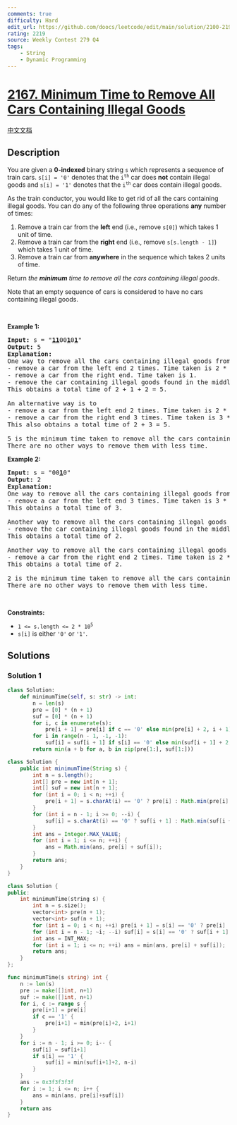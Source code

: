 ```yaml
---
comments: true
difficulty: Hard
edit_url: https://github.com/doocs/leetcode/edit/main/solution/2100-2199/2167.Minimum%20Time%20to%20Remove%20All%20Cars%20Containing%20Illegal%20Goods/README_EN.md
rating: 2219
source: Weekly Contest 279 Q4
tags:
    - String
    - Dynamic Programming
---
```


<!-- problem:start -->

# [2167. Minimum Time to Remove All Cars Containing Illegal Goods](https://leetcode.com/problems/minimum-time-to-remove-all-cars-containing-illegal-goods)

[中文文档](/solution/2100-2199/2167.Minimum%20Time%20to%20Remove%20All%20Cars%20Containing%20Illegal%20Goods/README.md)

## Description

<!-- description:start -->

<p>You are given a <strong>0-indexed</strong> binary string <code>s</code> which represents a sequence of train cars. <code>s[i] = &#39;0&#39;</code> denotes that the <code>i<sup>th</sup></code> car does <strong>not</strong> contain illegal goods and <code>s[i] = &#39;1&#39;</code> denotes that the <code>i<sup>th</sup></code> car does contain illegal goods.</p>

<p>As the train conductor, you would like to get rid of all the cars containing illegal goods. You can do any of the following three operations <strong>any</strong> number of times:</p>

<ol>
	<li>Remove a train car from the <strong>left</strong> end (i.e., remove <code>s[0]</code>) which takes 1 unit of time.</li>
	<li>Remove a train car from the <strong>right</strong> end (i.e., remove <code>s[s.length - 1]</code>) which takes 1 unit of time.</li>
	<li>Remove a train car from <strong>anywhere</strong> in the sequence which takes 2 units of time.</li>
</ol>

<p>Return <em>the <strong>minimum</strong> time to remove all the cars containing illegal goods</em>.</p>

<p>Note that an empty sequence of cars is considered to have no cars containing illegal goods.</p>

<p>&nbsp;</p>
<p><strong class="example">Example 1:</strong></p>

<pre>
<strong>Input:</strong> s = &quot;<strong><u>11</u></strong>00<strong><u>1</u></strong>0<strong><u>1</u></strong>&quot;
<strong>Output:</strong> 5
<strong>Explanation:</strong> 
One way to remove all the cars containing illegal goods from the sequence is to
- remove a car from the left end 2 times. Time taken is 2 * 1 = 2.
- remove a car from the right end. Time taken is 1.
- remove the car containing illegal goods found in the middle. Time taken is 2.
This obtains a total time of 2 + 1 + 2 = 5. 

An alternative way is to
- remove a car from the left end 2 times. Time taken is 2 * 1 = 2.
- remove a car from the right end 3 times. Time taken is 3 * 1 = 3.
This also obtains a total time of 2 + 3 = 5.

5 is the minimum time taken to remove all the cars containing illegal goods. 
There are no other ways to remove them with less time.
</pre>

<p><strong class="example">Example 2:</strong></p>

<pre>
<strong>Input:</strong> s = &quot;00<strong><u>1</u></strong>0&quot;
<strong>Output:</strong> 2
<strong>Explanation:</strong>
One way to remove all the cars containing illegal goods from the sequence is to
- remove a car from the left end 3 times. Time taken is 3 * 1 = 3.
This obtains a total time of 3.

Another way to remove all the cars containing illegal goods from the sequence is to
- remove the car containing illegal goods found in the middle. Time taken is 2.
This obtains a total time of 2.

Another way to remove all the cars containing illegal goods from the sequence is to 
- remove a car from the right end 2 times. Time taken is 2 * 1 = 2. 
This obtains a total time of 2.

2 is the minimum time taken to remove all the cars containing illegal goods. 
There are no other ways to remove them with less time.</pre>

<p>&nbsp;</p>
<p><strong>Constraints:</strong></p>

<ul>
	<li><code>1 &lt;= s.length &lt;= 2 * 10<sup>5</sup></code></li>
	<li><code>s[i]</code> is either <code>&#39;0&#39;</code> or <code>&#39;1&#39;</code>.</li>
</ul>

<!-- description:end -->

## Solutions

<!-- solution:start -->

### Solution 1

<!-- tabs:start -->

```python
class Solution:
    def minimumTime(self, s: str) -> int:
        n = len(s)
        pre = [0] * (n + 1)
        suf = [0] * (n + 1)
        for i, c in enumerate(s):
            pre[i + 1] = pre[i] if c == '0' else min(pre[i] + 2, i + 1)
        for i in range(n - 1, -1, -1):
            suf[i] = suf[i + 1] if s[i] == '0' else min(suf[i + 1] + 2, n - i)
        return min(a + b for a, b in zip(pre[1:], suf[1:]))
```

```java
class Solution {
    public int minimumTime(String s) {
        int n = s.length();
        int[] pre = new int[n + 1];
        int[] suf = new int[n + 1];
        for (int i = 0; i < n; ++i) {
            pre[i + 1] = s.charAt(i) == '0' ? pre[i] : Math.min(pre[i] + 2, i + 1);
        }
        for (int i = n - 1; i >= 0; --i) {
            suf[i] = s.charAt(i) == '0' ? suf[i + 1] : Math.min(suf[i + 1] + 2, n - i);
        }
        int ans = Integer.MAX_VALUE;
        for (int i = 1; i <= n; ++i) {
            ans = Math.min(ans, pre[i] + suf[i]);
        }
        return ans;
    }
}
```

```cpp
class Solution {
public:
    int minimumTime(string s) {
        int n = s.size();
        vector<int> pre(n + 1);
        vector<int> suf(n + 1);
        for (int i = 0; i < n; ++i) pre[i + 1] = s[i] == '0' ? pre[i] : min(pre[i] + 2, i + 1);
        for (int i = n - 1; ~i; --i) suf[i] = s[i] == '0' ? suf[i + 1] : min(suf[i + 1] + 2, n - i);
        int ans = INT_MAX;
        for (int i = 1; i <= n; ++i) ans = min(ans, pre[i] + suf[i]);
        return ans;
    }
};
```

```go
func minimumTime(s string) int {
	n := len(s)
	pre := make([]int, n+1)
	suf := make([]int, n+1)
	for i, c := range s {
		pre[i+1] = pre[i]
		if c == '1' {
			pre[i+1] = min(pre[i]+2, i+1)
		}
	}
	for i := n - 1; i >= 0; i-- {
		suf[i] = suf[i+1]
		if s[i] == '1' {
			suf[i] = min(suf[i+1]+2, n-i)
		}
	}
	ans := 0x3f3f3f3f
	for i := 1; i <= n; i++ {
		ans = min(ans, pre[i]+suf[i])
	}
	return ans
}
```

<!-- tabs:end -->

<!-- solution:end -->

<!-- problem:end -->
